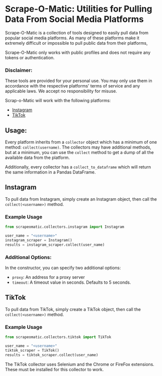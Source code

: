 # Scrape-O-Matic: Utilities for Pulling Data From Social Media Platforms

Scrape-O-Matic is a collection of tools designed to easily pull data from popular social media platforms. As many of these platforms make it extremely difficult or impossible to pull public data from their platforms, 

Scrape-O-Matic only works with public profiles and does not require any tokens or authentication.

### Disclaimer:
These tools are provided for your personal use.  You may only use them in accordance with the respective platforms' terms of service and any applicable laws.  We accept no responsibility for misuse.

Scrap-o-Matic will work with the following platforms:

* [Instagram](#instagram)
* [TikTok](#tiktok)

## Usage:
Every platform inherits from a `collector` object which has a minimum of one method: `collect(username)`.  The collectors may have additional methods, but at a minimum, you can use the `collect` method to get a dump of all the available data from the platform.

Additionally, every collector has a `collect_to_dataframe` which will return the same information in a Pandas DataFrame.


## Instagram
To pull data from Instagram, simply create an Instagram object, then call the `collect(<username>)` method.

### Example Usage

```python
from scrapeomatic.collectors.instagram import Instagram

user_name = "<username>"
instagram_scraper = Instagram()
results = instagram_scraper.collect(user_name)
```

### Additional Options:
In the constructor, you can specify two additional options:

* `proxy`: An address for a proxy server
* `timeout`:  A timeout value in seconds.  Defaults to 5 seconds.

## TikTok
To pull data from TikTok, simply create a TikTok object, then call the `collect(<username>)` method.

### Example Usage

```python
from scrapeomatic.collectors.tiktok import TikTok

user_name = "<username>"
tiktok_scraper = TikTok()
results = tiktok_scraper.collect(user_name)
```

The TikTok collector uses Selenium and the Chrome or FireFox extensions.  These must be installed for this collector to work.